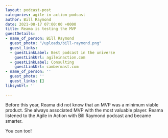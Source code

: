 ```yaml
---
layout: podcast-post
categories: agile-in-action-podcast
author: Bill Raymond
date: 2021-08-17 07:00:00 +0000
title: Reama is testing the MVP
guestDetails:
- name_of_person: Bill Raymond
  guest_photo: "/uploads/bill-raymond.png"
  guest_links:
  - guestLinkLabel: Best podcast in the universe
    guestLinkUrl: agileinaction.com
  - guestLinkLabel: Consulting
    guestLinkUrl: cambermast.com
- name_of_person: ''
  guest_photo: ''
  guest_links: []
libsynUrl: ''

---
```

Before this year, Reama did not know that an MVP was a minimum viable product. She always associated MVP with the most valuable player. Reama listened to the Agile in Action with Bill Raymond podcast and became smarter. 

You can too! 